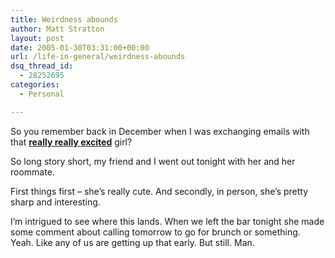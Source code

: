 ```yaml
---
title: Weirdness abounds
author: Matt Stratton
layout: post
date: 2005-01-30T03:31:00+00:00
url: /life-in-general/weirdness-abounds
dsq_thread_id:
  - 28252695
categories:
  - Personal

---
```

So you remember back in December when I was exchanging emails with that [**really really excited**][1] girl?

So long story short, my friend and I went out tonight with her and her roommate.

First things first &#8211; she&#8217;s really cute. And secondly, in person, she&#8217;s pretty sharp and interesting.

I&#8217;m intrigued to see where this lands. When we left the bar tonight she made some comment about calling tomorrow to go for brunch or something. Yeah. Like any of us are getting up that early. But still. Man.

 [1]: https://mugsy1274.livejournal.com/320429.html